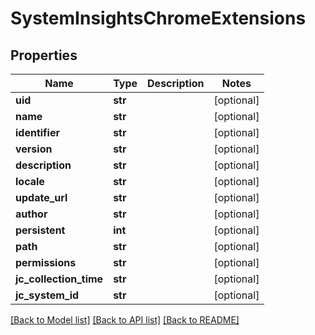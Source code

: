 # SystemInsightsChromeExtensions

## Properties
Name | Type | Description | Notes
------------ | ------------- | ------------- | -------------
**uid** | **str** |  | [optional] 
**name** | **str** |  | [optional] 
**identifier** | **str** |  | [optional] 
**version** | **str** |  | [optional] 
**description** | **str** |  | [optional] 
**locale** | **str** |  | [optional] 
**update_url** | **str** |  | [optional] 
**author** | **str** |  | [optional] 
**persistent** | **int** |  | [optional] 
**path** | **str** |  | [optional] 
**permissions** | **str** |  | [optional] 
**jc_collection_time** | **str** |  | [optional] 
**jc_system_id** | **str** |  | [optional] 

[[Back to Model list]](../README.md#documentation-for-models) [[Back to API list]](../README.md#documentation-for-api-endpoints) [[Back to README]](../README.md)


